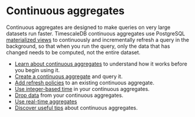 # Continuous aggregates
Continuous aggregates are designed to make queries on very large datasets run
faster. TimescaleDB continuous aggregates use
PostgreSQL [materialized views][postgres-materialized-views] to continuously and
incrementally refresh a query in the background, so that when you run the query,
only the data that has changed needs to be computed, not the entire dataset.

*   [Learn about continuous aggregates][about-caggs] to understand how it works
    before you begin using it.
*   [Create a continuous aggregate][cagg-create] and query it.
*   [Add refresh policies][cagg-autorefresh] to an existing continuous aggregate.
*   [Use integer-based time][cagg-integer-time] in your continuous aggregates.
*   [Drop data][cagg-drop-raw] from your continuous aggregates.
*   [Use real-time aggregates][cagg-realtime]
*   [Discover useful tips][cagg-best-practice] about continuous aggregates.


[postgres-materialized-views]: https://www.postgresql.org/docs/current/rules-materializedviews.html
[about-caggs]: /how-to-guides/continuous-aggregates/about-continuous-aggregates
[cagg-create]: /how-to-guides/continuous-aggregates/create-a-continuous-aggregate
[cagg-autorefresh]: /how-to-guides/continuous-aggregates/adding-automatic-refresh-policies
[cagg-integer-time]: /how-to-guides/continuous-aggregates/integer-based-time
[cagg-drop-raw]: /how-to-guides/continuous-aggregates/drop-raw-data
[cagg-realtime]: /how-to-guides/real-time-aggregates
[cagg-best-practice]: /how-to-guides/continuous-aggregates/best-practices
